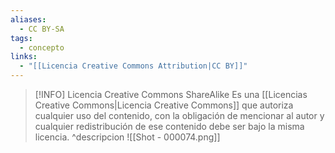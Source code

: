 ```yaml
---
aliases:
  - CC BY-SA
tags:
  - concepto
links:
  - "[[Licencia Creative Commons Attribution|CC BY]]"
---
```

>[!INFO] Licencia Creative Commons ShareAlike
>Es una [[Licencias Creative Commons|Licencia Creative Commons]] que autoriza cualquier uso del contenido, con la obligación de mencionar al autor y cualquier redistribución de ese contenido debe ser bajo la misma licencia.
^descripcion
![[Shot - 000074.png]]

